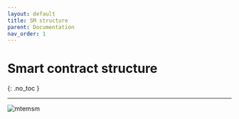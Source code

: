 ```yaml
---
layout: default
title: SM structure
parent: Documentation
nav_order: 1
---
```


# Smart contract structure
{: .no_toc }

---

![mtemsm](https://github.com/yurigabrich/microgrid-dapp/blob/doc/pseudo-code/imgs/MTEMsm.png)
